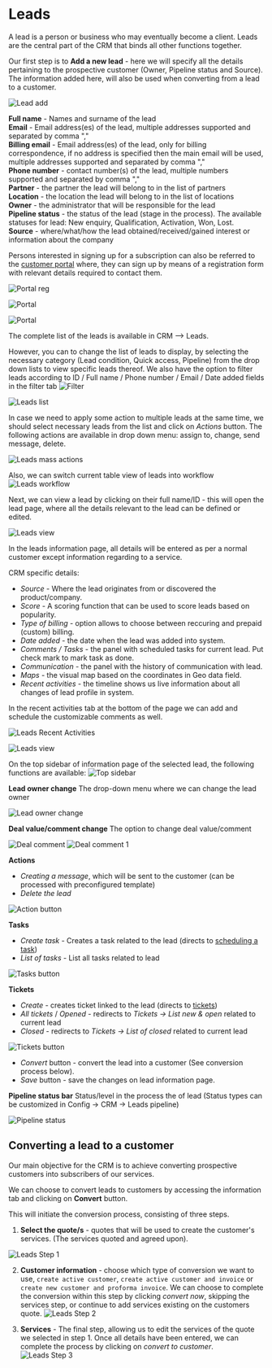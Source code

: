 Leads
=======
A lead is a person or business who may eventually become a client. Leads are the central part of the CRM that binds all other functions together.

Our first step is to **Add a new lead** - here we will specify all the details pertaining to the prospective customer (Owner, Pipeline status and Source). The information added here, will also be used when converting from a lead to a customer.

![Lead add](lead_add.png)

**Full name** - Names and surname of the lead<br>
**Email** - Email address(es) of the lead, multiple addresses supported and separated by comma ","<br>
**Billing email** - Email address(es) of the lead, only for billing correspondence, if no address is specified then the main email will be used, multiple addresses supported and separated by comma ","<br>
**Phone number** - contact number(s) of the lead, multiple numbers supported and separated by comma ","<br>
**Partner** - the partner the lead will belong to in the list of partners<br>
**Location** - the location the lead will belong to in the list of locations<br>
**Owner** - the administrator that will be responsible for the lead<br>
**Pipeline status** - the status of the lead (stage in the process). The available statuses for lead: New enquiry, Qualification, Activation, Won, Lost.<br>
**Source** - where/what/how the lead obtained/received/gained interest or information about the company<br>


 Persons interested in signing up for a subscription can also be referred to the [customer portal](/configuration/main_configuration/portal/portal.md) where, they can sign up by means of a registration form with relevant details required to contact them.

 ![Portal reg](portal_registration.png)

 ![Portal](social_registration.png)

 ![Portal](social_registration1.png)

The complete list of the leads is available in CRM ⟶ Leads.

However, you can to change the list of leads to display, by selecting the necessary category (Lead condition, Quick access, Pipeline) from the drop down lists to view specific leads thereof. We also have the option to filter leads according to ID / Full name / Phone number / Email / Date added fields in the filter tab ![Filter](filter_icon.jpg)

![Leads list](leads_list.png)

In case we need to apply some action to multiple leads at the same time, we should select necessary leads from the list and click on *Actions* button. The following actions are available in drop down menu: assign to, change, send message, delete.

![Leads mass actions](leads_actions.png)

Also, we can switch current table view of leads into workflow
![Leads workflow](leads_workflow.png)

Next, we can view a lead by clicking on their full name/ID - this will open the lead page, where all the details relevant to the lead can be defined or edited.

![Leads view](leads_view.png)

In the leads information page, all details will be entered as per a normal customer except information regarding to a service.

CRM specific details:

- *Source* - Where the lead originates from or discovered the product/company.
- *Score* - A scoring function that can be used to score leads based on popularity.
- *Type of billing* - option allows to choose between reccuring and prepaid (custom) billing.
- *Date added* - the date when the lead was added into system.
- *Comments / Tasks* - the panel with scheduled tasks for current lead. Put check mark to mark task as done.
- *Communication* - the panel with the history of communication with lead.
- *Maps* - the visual map based on the coordinates in Geo data field.
- *Recent activities* - the timeline shows us live information about all changes of lead profile in system.

In the recent activities tab at the bottom of the page we can add and schedule the customizable comments as well.

![Leads Recent Activities](lead_recent.png)

![Leads view](lead_comment.png)

On the top sidebar of information page of the selected lead, the following functions are available:
![Top sidebar](top_sidebar.png)

**Lead owner change**
The drop-down menu where we can change the lead owner

![Lead owner change](owner_change.png)

**Deal value/comment change**
The option to change deal value/comment

![Deal comment](deal_comment.png)
![Deal comment 1](deal_comment1.png)

**Actions**
- *Creating a message*, which will be sent to the customer (can be processed with preconfigured template)
- *Delete the lead*

![Action button](action_button.png)

**Tasks**
- *Create task* - Creates a task related to the lead (directs to [scheduling a task](scheduling/scheduling.md))
- *List of tasks* - List all tasks related to lead

![Tasks button](tasks_button.png)

**Tickets**
- *Create* - creates ticket linked to the lead (directs to [tickets](/tickets/tickets.md))
- *All tickets* / *Opened* - redirects to *Tickets → List new & open* related to current lead
- *Closed* - redirects to *Tickets → List of closed* related to current lead

![Tickets button](tickets_button.png)

- *Convert* button - convert the lead into a customer (See conversion process below).
- *Save* button - save the changes on lead information page.

**Pipeline status bar**
Status/level in the process the of lead (Status types can be customized in Config → CRM → Leads pipeline)

![Pipeline status](pipeline_status.png)


## Converting a lead to a customer

Our main objective for the CRM is to achieve converting prospective customers into subscribers of our services.

We can choose to convert leads to customers by accessing the information tab and clicking on **Convert** button.

This will initiate the conversion process, consisting of three steps.

1. **Select the quote/s** - quotes that will be used to create the customer's services. (The services quoted and agreed upon).

![Leads Step 1](conversion_step1.png)

2. **Customer information** - choose which type of conversion we want to use, `create active customer`, `create active customer and invoice` or `create new customer and proforma invoice`. We can choose to complete the conversion within this step by clicking *convert now*, skipping the services step, or continue to add services existing on the customers quote.
![Leads Step 2](conversion_step2.png)

3. **Services** - The final step, allowing us to edit the services of the quote we selected in step 1.
Once all details have been entered, we can complete the process by clicking on *convert to customer*.
![Leads Step 3](conversion_step3.png)
